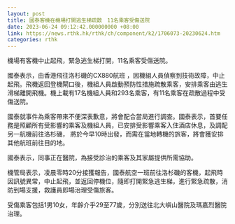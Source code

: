 ```yaml
---
layout: post
title: 國泰客機在機場打開逃生梯疏散　11名乘客受傷送院
date: 2023-06-24 09:12:42.000000000 +08:00
link: https://news.rthk.hk/rthk/ch/component/k2/1706073-20230624.htm
categories: rthk
---
```


機場有客機中止起飛，緊急逃生梯打開，11名乘客受傷送院。

國泰表示，由香港飛往洛杉磯的CX880航班 ，因機組人員偵察到技術故障，中止起飛。飛機返回登機閘口後，機組人員啟動預防性措施疏散乘客，安排乘客由逃生滑梯離開飛機。機上載有17名機組人員和293名乘客，有11名乘客在疏散過程中受傷送院。

國泰就事件為乘客帶來不便深表歉意，將會配合當局進行調查。國泰表示，首要任務是照顧所有受影響的乘客及機組人員，已安排受影響乘客入住酒店休息，及調配另一航機前往洛杉磯， 將於今早10時出發，而需在當地轉機的旅客，將會獲安排其他航班前往目的地。

國泰表示，同事正在醫院，為接受診治的乘客及其家屬提供所需協助。

機管局表示，凌晨零時20分接獲報告，國泰航空一班前往洛杉磯的客機，起飛時因訊號異常，中止起飛，並返回停機位，隨即打開緊急逃生梯，進行緊急疏散，消防到場支援，救護員即場治理受傷旅客。

受傷乘客包括1男10女，年齡介乎29至77歲，分別送往北大嶼山醫院及瑪嘉烈醫院治理。
